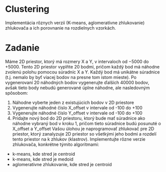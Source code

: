 # Clustering

Implementácia rôznych verzií (K-means, aglomeratívne zhlukovanie) zhlukovača a ich porovnanie na rozdielnych vzorkách.

# Zadanie

Máme 2D priestor, ktorý má rozmery X a Y, v intervaloch od −5000 do +5000. Tento 2D priestor 
vyplňte 20 bodmi, pričom každý bod má náhodne zvolenú polohu pomocou súradníc X a Y. Každý bod 
má unikátne súradnice (t.j. nemalo by byť viacej bodov na presne tom istom mieste).
Po vygenerovaní 20 náhodných bodov vygenerujte ďalších 40000 bodov, avšak tieto body nebudú 
generované úplne náhodne, ale nasledovným spôsobom: 
1. Náhodne vyberte jeden z existujúcich bodov v 2D priestore 
2. Vygenerujte náhodné číslo X_offset v intervale od -100 do +100 
3. Vygenerujte náhodné číslo Y_offset v intervale od -100 do +100 
4. Pridajte nový bod do 2D priestoru, ktorý bude mať súradnice ako náhodne vybraný bod v 
kroku 1, pričom tieto súradnice budú posunuté o X_offset a Y_offset 
Vašou úlohou je naprogramovať zhlukovač pre 2D priestor, ktorý zanalyzuje 2D priestor so všetkými 
jeho bodmi a rozdelí tento priestor na k zhlukov (klastrov). Implementujte rôzne verzie zhlukovača, 
konkrétne týmito algoritmami: 
- k-means, kde stred je centroid 
- k-means, kde stred je medoid 
- aglomeratívne zhlukovanie, kde stred je centroid

